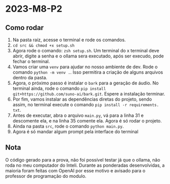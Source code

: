 # 2023-M8-P2

## Como rodar

1. Na pasta raiz, acesse o terminal e rode os comandos.
2. `cd src && chmod +x setup.sh`
3. Agora rode o comando: `zsh setup.sh`. Um terminal do x terminal deve abrir, digite a senha e o ollama sera executado, após ser execudo, pode fechar o terminal.
4. Vamos criar uma `venv` para ajudar no nosso ambiente de dev. Rode o comando `python -m venv .`. Isso permitira a criação de alguns arquivos dentro da pasta.
5. Agora, o próximo passo é instalar o `bark` para a geração de áudio. No terminal ainda, rode o comando `pip install git+https://github.com/suno-ai/bark.git`. Espere a instalação terminar.
6. Por fim, vamos instalar as dependências diretas do projeto, sendo assim, no terminal execute o comando `pip install -r requirements. txt`.
7. Antes de executar, abra o arquivo `main.py`, vá para a linha 31 e descomente ela, e na linha 35 comente ela. Agora é só rodar o projeto.
8. Ainda na pasta `src`, rode o comando `python main.py`.
9. Agora é só mandar algum prompt pela interface do terminal
   

## Nota

O código gerado para a prova, não foi possível testar já que o ollama, não roda no meu computador do Inteli. Durante as ponderadas desenvolvidas, a maioria foram feitas com OpenAI por esse motivo e avisado para o professor de programação do modulo. 